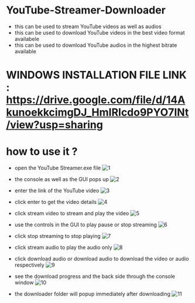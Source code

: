 # YouTube-Streamer-Downloader 

- this can be used to stream YouTube videos as well as audios
- this can be used to download YouTube videos in the best video format availabele
- this can be used to download YouTube audios in the highest bitrate available

# WINDOWS INSTALLATION FILE LINK : https://drive.google.com/file/d/14AkunoekkcimgDJ_HmIRIcdo9PYO7INt/view?usp=sharing

# how to use it ?
- open the YouTube Streamer.exe file
![1](https://user-images.githubusercontent.com/67222042/90389698-a9229e80-e0a7-11ea-9719-1d2e2e0478ed.jpeg)

- the console as well as the GUI pops up
![2](https://user-images.githubusercontent.com/67222042/90389808-d66f4c80-e0a7-11ea-9fe6-56c36e0216e5.jpeg)

- enter the link of the YouTube video
![3](https://user-images.githubusercontent.com/67222042/90389895-00c10a00-e0a8-11ea-858b-9b742bcf97f2.jpeg)

- click enter to get the video details
![4](https://user-images.githubusercontent.com/67222042/90389951-1f270580-e0a8-11ea-938e-6c7c96186210.jpeg)

- click stream video to stream and play the video
![5](https://user-images.githubusercontent.com/67222042/90390008-3d8d0100-e0a8-11ea-8881-f76cbc0ef20a.jpeg)

- use the controls in the GUI to play pause or stop streaming
![6](https://user-images.githubusercontent.com/67222042/90390098-5f868380-e0a8-11ea-912b-c68c0558359b.jpeg)

- click stop streaming to stop playing
![7](https://user-images.githubusercontent.com/67222042/90390175-83e26000-e0a8-11ea-94a1-f9673886d69b.jpeg)

- click stream audio to play the audio only
![8](https://user-images.githubusercontent.com/67222042/90390244-a5434c00-e0a8-11ea-9a0a-463c994143b8.jpeg)

- click download audio or download audio to download the video or audio respectively
![9](https://user-images.githubusercontent.com/67222042/90390361-d28ffa00-e0a8-11ea-9f4b-702d781efaa8.jpeg)

- see the download progress and the back side through the console window
![10](https://user-images.githubusercontent.com/67222042/90390487-0539f280-e0a9-11ea-9879-e4abaf3f8c4f.jpeg)

- the downloader folder will popup immediately after downloading
![11](https://user-images.githubusercontent.com/67222042/90390574-34e8fa80-e0a9-11ea-8f50-a211ef16cae7.jpeg)

